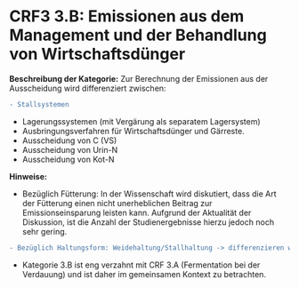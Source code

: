 # CRF3 3.B: Emissionen aus dem Management und der Behandlung von Wirtschaftsdünger

**Beschreibung der Kategorie:** Zur Berechnung der Emissionen aus der Ausscheidung wird differenziert zwischen:

```diff
- Stallsystemen
```
- Lagerungssystemen (mit Vergärung als separatem Lagersystem)
- Ausbringungsverfahren für Wirtschaftsdünger und Gärreste. 
- Ausscheidung von C (VS)
- Ausscheidung von Urin-N
- Ausscheidung von Kot-N


**Hinweise:**
- Bezüglich Fütterung: In der Wissenschaft wird diskutiert, dass die Art der Fütterung einen nicht unerheblichen Beitrag zur Emissionseinsparung leisten kann. Aufgrund der Aktualität der Diskussion, ist die Anzahl der Studienergebnisse hierzu jedoch noch sehr gering.
```diff
- Bezüglich Haltungsform: Weidehaltung/Stallhaltung -> differenzieren wir hier?
```
- Kategorie 3.B ist eng verzahnt mit CRF 3.A (Fermentation bei der Verdauung) und ist daher im gemeinsamen Kontext zu betrachten.
